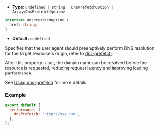 - **Type:** `undefined | string | DnsPrefetchOption | Array<DnsPrefetchOption>`

```ts
interface DnsPrefetchOption {
  href: string;
}
```
- **Default:** `undefined`

Specifies that the user agent should preemptively perform DNS resolution for the target resource's origin, refer to [dns-prefetch](https://developer.mozilla.org/en-US/docs/Web/HTML/Attributes/rel/dns-prefetch).

After this property is set, the domain name can be resolved before the resource is requested, reducing request latency and improving loading performance.

See [Using dns-prefetch](https://developer.mozilla.org/en-US/docs/Web/Performance/dns-prefetch) for more details.

### Example

```js
export default {
  performance: {
    dnsPrefetch: 'http://xxx.com',
  },
};
```
